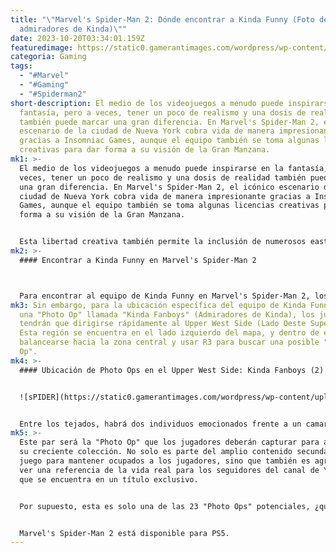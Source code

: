 ```yaml
---
title: "\"Marvel's Spider-Man 2: Dónde encontrar a Kinda Funny (Foto de
  admiradores de Kinda)\""
date: 2023-10-20T03:34:01.159Z
featuredimage: https://static0.gamerantimages.com/wordpress/wp-content/uploads/2023/10/upper-west-side-photo-ops-location-kinda-fanboys-1.jpg?q=50&fit=contain&w=1140&h=&dpr=1.5
categoria: Gaming
tags:
  - "#Marvel"
  - "#Gaming"
  - "#Spiderman2"
short-description: El medio de los videojuegos a menudo puede inspirarse en la
  fantasía, pero a veces, tener un poco de realismo y una dosis de realidad
  también puede marcar una gran diferencia. En Marvel's Spider-Man 2, el icónico
  escenario de la ciudad de Nueva York cobra vida de manera impresionante
  gracias a Insomniac Games, aunque el equipo también se toma algunas licencias
  creativas para dar forma a su visión de la Gran Manzana.
mk1: >-
  El medio de los videojuegos a menudo puede inspirarse en la fantasía, pero a
  veces, tener un poco de realismo y una dosis de realidad también puede marcar
  una gran diferencia. En Marvel's Spider-Man 2, el icónico escenario de la
  ciudad de Nueva York cobra vida de manera impresionante gracias a Insomniac
  Games, aunque el equipo también se toma algunas licencias creativas para dar
  forma a su visión de la Gran Manzana.


  Esta libertad creativa también permite la inclusión de numerosos easter eggs y referencias divertidas en el juego para que los jugadores con ojo agudo las encuentren. Puede ser un guiño en particular a un personaje favorito de los fanáticos o parte de una extensa trama secundaria que prepara el terreno para el futuro; las posibilidades son prácticamente infinitas. Para los seguidores del canal de YouTube Kinda Funny, el juego también tiene un genial saludo a dos de sus presentadores. Esta guía ayudará a cualquier persona curiosa a rastrear esta referencia en el juego y echarse una buena risa.
mk2: >-
  #### Encontrar a Kinda Funny en Marvel's Spider-Man 2



  Para encontrar al equipo de Kinda Funny en Marvel's Spider-Man 2, los jugadores deberán embarcarse en la actividad secundaria conocida como "Photo Ops" (Fotos de oportunidad). Esto requerirá buscar lugares interesantes alrededor de la ciudad y luego tomar una foto de lo que sea que esté en acción, de los cuales hay un total de 23 repartidos por la Gran Manzana.
mk3: Sin embargo, para la ubicación específica del equipo de Kinda Funny, que es
  una "Photo Op" llamada "Kinda Fanboys" (Admiradores de Kinda), los jugadores
  tendrán que dirigirse rápidamente al Upper West Side (Lado Oeste Superior).
  Esta región se encuentra en el lado izquierdo del mapa, y dentro de ella,
  balancearse hacia la zona central y usar R3 para buscar una posible "Photo
  Op".
mk4: >-
  #### Ubicación de Photo Ops en el Upper West Side: Kinda Fanboys (2)


  ![sPIDER](https://static0.gamerantimages.com/wordpress/wp-content/uploads/2023/10/upper-west-side-photo-ops-location-kinda-fanboys-2.jpg?q=50&fit=crop&w=1500&dpr=1.5 "SPIDER")


  Entre los tejados, habrá dos individuos emocionados frente a un camarógrafo. Uno de ellos estará sin camiseta y llevará una máscara de Spider-Man, probablemente Greg Miller de Kinda Funny, mientras que el otro individuo probablemente sea una referencia a Blessing Adeoye Jr.
mk5: >-
  Este par será la "Photo Op" que los jugadores deberán capturar para agregar a
  su creciente colección. No solo es parte del amplio contenido secundario del
  juego para mantener ocupados a los jugadores, sino que también es agradable
  ver una referencia de la vida real para los seguidores del canal de YouTube
  que se encuentra en un título exclusivo.


  Por supuesto, esta es solo una de las 23 "Photo Ops" potenciales, ¿quién sabe qué otras sorpresas se pueden encontrar en la ciudad de Nueva York?


  Marvel's Spider-Man 2 está disponible para PS5.
---
```

